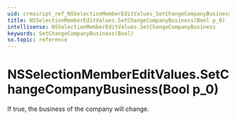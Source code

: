 ```yaml
---
uid: crmscript_ref_NSSelectionMemberEditValues_SetChangeCompanyBusiness_Bool_p_0
title: NSSelectionMemberEditValues.SetChangeCompanyBusiness(Bool p_0)
intellisense: NSSelectionMemberEditValues.SetChangeCompanyBusiness
keywords: SetChangeCompanyBusiness(Bool)
so.topic: reference
---
```


# NSSelectionMemberEditValues.SetChangeCompanyBusiness(Bool p_0)

If true, the business of the company will change.

